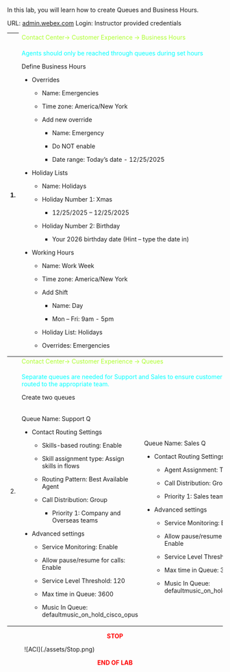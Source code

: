 In this lab, you will learn how to create Queues and Business Hours.

URL: [admin.webex.com](http://admin.webex.com/) Login: Instructor
provided credentials

<table>
<colgroup>
<col style="width: 4%" />
<col style="width: 47%" />
<col style="width: 47%" />
</colgroup>
<thead>
<tr>
<th rowspan="2">1.</th>
<td colspan="2"><span style="color: greenyellow;">Contact Center-&gt; Customer Experience -&gt; Business
Hours</th></span>
</tr>
<tr>
<td colspan="2"><span style="color: Cyan;"><p>Agents should only be reached through queues during
set hours</p></span>
<p>Define Business Hours</p>
<ul>
<li><p>Overrides</p>
<ul>
<li><p>Name: Emergencies</p></li>
<li><p>Time zone: America/New York</p></li>
<li><p>Add new override</p>
<ul>
<li><p>Name: Emergency</p></li>
<li><p>Do NOT enable</p></li>
<li><p>Date range: Today’s date - 12/25/2025</p></li>
</ul></li>
</ul></li>
<li><p>Holiday Lists</p>
<ul>
<li><p>Name: Holidays</p></li>
<li><p>Holiday Number 1: Xmas</p>
<ul>
<li><p>12/25/2025 – 12/25/2025</p></li>
</ul></li>
<li><p>Holiday Number 2: Birthday</p>
<ul>
<li><p>Your 2026 birthday date (Hint – type the date in)</p></li>
</ul></li>
</ul></li>
<li><p>Working Hours</p>
<ul>
<li><p>Name: Work Week</p></li>
<li><p>Time zone: America/New York</p></li>
<li><p>Add Shift</p>
<ul>
<li><p>Name: Day</p></li>
<li><p>Mon – Fri: 9am - 5pm</p></li>
</ul></li>
<li><p>Holiday List: Holidays</p></li>
<li><p>Overrides: Emergencies</p></li>
</ul></li>
</ul></th>
</tr>
</thead>
<tbody>
<tr>
<td rowspan="3">2.</td>
<td colspan="2"><span style="color: greenyellow;">Contact Center-&gt; Customer Experience -&gt;
Queues</td></span>
</tr>
<tr>
<td colspan="2"><span style="color: Cyan;"><p>Separate queues are needed for Support and Sales to
ensure customer inquiries are routed to the appropriate team.</p></span>
<p>Create two queues</p></td>
</tr>
<tr>
<td><p>Queue Name: Support Q</p>
<ul>
<li><p>Contact Routing Settings</p>
<ul>
<li><p>Skills-based routing: Enable</p></li>
<li><p>Skill assignment type: Assign skills in flows</p></li>
<li><p>Routing Pattern: Best Available Agent</p></li>
<li><p>Call Distribution: Group</p>
<ul>
<li><p>Priority 1: Company and Overseas teams</p></li>
</ul></li>
</ul></li>
<li><p>Advanced settings</p>
<ul>
<li><p>Service Monitoring: Enable</p></li>
<li><p>Allow pause/resume for calls: Enable</p></li>
<li><p>Service Level Threshold: 120</p></li>
<li><p>Max time in Queue: 3600</p></li>
<li><p>Music In Queue: defaultmusic_on_hold_cisco_opus</p></li>
</ul></li>
</ul></td>
<td><p>Queue Name: Sales Q</p>
<ul>
<li><p>Contact Routing Settings</p>
<ul>
<li><p>Agent Assignment: Teams</p></li>
<li><p>Call Distribution: Group</p></li>
<li><p>Priority 1: Sales team</p></li>
</ul></li>
<li><p>Advanced settings</p>
<ul>
<li><p>Service Monitoring: Enable</p></li>
<li><p>Allow pause/resume for calls: Enable</p></li>
<li><p>Service Level Threshold: 120</p></li>
<li><p>Max time in Queue: 3600</p></li>
<li><p>Music In Queue: defaultmusic_on_hold_cisco_opus</p></li>
</ul></li>
</ul></td>
</tr>
</tbody>
</table>

<center><span style="color: Red;"><strong>STOP</strong></span></center>
<figure markdown>
  ![ACI](./assets/Stop.png)
</figure>

<center><span style="color: Red;"><strong>END OF LAB</strong></span></center>